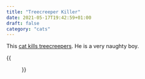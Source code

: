 ```yaml
---
title: "Treecreeper Killer"
date: 2021-05-17T19:42:59+01:00
draft: false
category: "cats"
---
```


This [cat kills treecreepers](../cat_kills/). He is a very naughty boy.

{{<figure src="/img/bob.jpg" title="Bob the cat">}}
